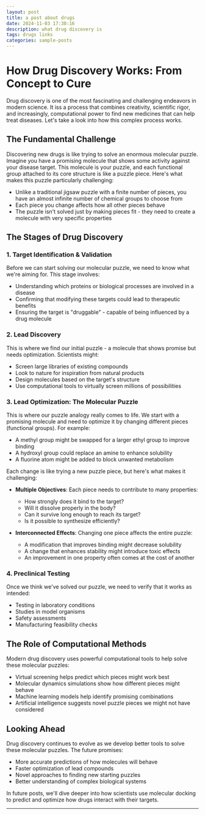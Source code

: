 ```yaml
---
layout: post
title: a post about drugs
date: 2024-11-03 17:30:16
description: what drug discovery is
tags: drugs links
categories: sample-posts
---
```


# How Drug Discovery Works: From Concept to Cure

Drug discovery is one of the most fascinating and challenging endeavors in modern science. It iss a process that combines creativity, scientific rigor, and increasingly, computational power to find new medicines that can help treat diseases. Let's take a look into how this complex process works.

## The Fundamental Challenge

Discovering new drugs is like trying to solve an enormous molecular puzzle. Imagine you have a promising molecule that shows some activity against your disease target. This molecule is your puzzle, and each functional group attached to its core structure is like a puzzle piece. Here's what makes this puzzle particularly challenging:

* Unlike a traditional jigsaw puzzle with a finite number of pieces, you have an almost infinite number of chemical groups to choose from
* Each piece you change affects how all other pieces behave
* The puzzle isn't solved just by making pieces fit - they need to create a molecule with very specific properties

## The Stages of Drug Discovery

### 1. Target Identification & Validation

Before we can start solving our molecular puzzle, we need to know what we're aiming for. This stage involves:

* Understanding which proteins or biological processes are involved in a disease
* Confirming that modifying these targets could lead to therapeutic benefits
* Ensuring the target is "druggable" - capable of being influenced by a drug molecule

### 2. Lead Discovery

This is where we find our initial puzzle - a molecule that shows promise but needs optimization. Scientists might:

* Screen large libraries of existing compounds
* Look to nature for inspiration from natural products
* Design molecules based on the target's structure
* Use computational tools to virtually screen millions of possibilities

### 3. Lead Optimization: The Molecular Puzzle

This is where our puzzle analogy really comes to life. We start with a promising molecule and need to optimize it by changing different pieces (functional groups). For example:

* A methyl group might be swapped for a larger ethyl group to improve binding
* A hydroxyl group could replace an amine to enhance solubility
* A fluorine atom might be added to block unwanted metabolism

Each change is like trying a new puzzle piece, but here's what makes it challenging:

* **Multiple Objectives**: Each piece needs to contribute to many properties:
  * How strongly does it bind to the target?
  * Will it dissolve properly in the body?
  * Can it survive long enough to reach its target?
  * Is it possible to synthesize efficiently?

* **Interconnected Effects**: Changing one piece affects the entire puzzle:
  * A modification that improves binding might decrease solubility
  * A change that enhances stability might introduce toxic effects
  * An improvement in one property often comes at the cost of another

### 4. Preclinical Testing

Once we think we've solved our puzzle, we need to verify that it works as intended:

* Testing in laboratory conditions
* Studies in model organisms
* Safety assessments
* Manufacturing feasibility checks

## The Role of Computational Methods

Modern drug discovery uses powerful computational tools to help solve these molecular puzzles:

* Virtual screening helps predict which pieces might work best
* Molecular dynamics simulations show how different pieces might behave
* Machine learning models help identify promising combinations
* Artificial intelligence suggests novel puzzle pieces we might not have considered

## Looking Ahead

Drug discovery continues to evolve as we develop better tools to solve these molecular puzzles. The future promises:

* More accurate predictions of how molecules will behave
* Faster optimization of lead compounds
* Novel approaches to finding new starting puzzles
* Better understanding of complex biological systems

In future posts, we'll dive deeper into how scientists use molecular docking to predict and optimize how drugs interact with their targets.

---
